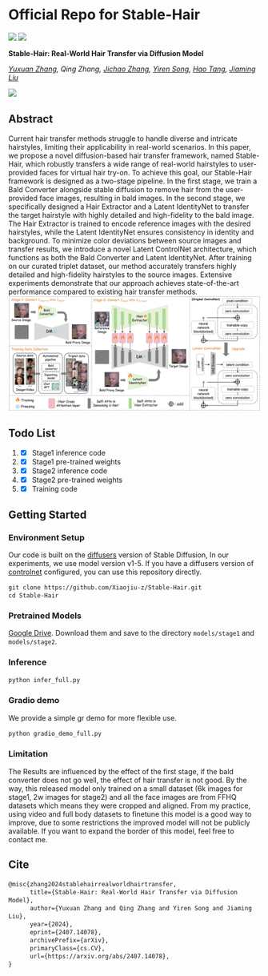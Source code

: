 # Official Repo for Stable-Hair
<a href='https://xiaojiu-z.github.io/Stable-Hair.github.io/'><img src='https://img.shields.io/badge/Project-Page-green'></a> 
<a href='https://arxiv.org/pdf/2407.14078'><img src='https://img.shields.io/badge/Technique-Report-red'></a> 

**Stable-Hair: Real-World Hair Transfer via Diffusion Model**

*[Yuxuan Zhang](https://scholar.google.com/citations?user=f2VoRWYAAAAJ&hl=en), Qing Zhang, [Jichao Zhang](https://zhangqianhui.github.io/), [Yiren Song](https://scholar.google.com/citations?user=L2YS0jgAAAAJ&hl=en), [Hao Tang](https://scholar.google.com/citations?user=9zJkeEMAAAAJ&hl=en), [Jiaming Liu](https://scholar.google.com/citations?user=SmL7oMQAAAAJ&hl=en)*

<img src='assets/teaser_.jpg'>

## Abstract
Current hair transfer methods struggle to handle diverse and intricate hairstyles, limiting their applicability in real-world scenarios. In this paper, we propose a novel diffusion-based hair transfer framework, named Stable-Hair, which robustly transfers a wide range of real-world hairstyles to user-provided faces for virtual hair try-on. To achieve this goal, our Stable-Hair framework is designed as a two-stage pipeline. In the first stage, we train a Bald Converter alongside stable diffusion to remove hair from the user-provided face images, resulting in bald images. In the second stage, we specifically designed a Hair Extractor and a Latent IdentityNet to transfer the target hairstyle with highly detailed and high-fidelity to the bald image. The Hair Extractor is trained to encode reference images with the desired hairstyles, while the Latent IdentityNet ensures consistency in identity and background. To minimize color deviations between source images and transfer results, we introduce a novel Latent ControlNet architecture, which functions as both the Bald Converter and Latent IdentityNet. After training on our curated triplet dataset, our method accurately transfers highly detailed and high-fidelity hairstyles to the source images. Extensive experiments demonstrate that our approach achieves state-of-the-art performance compared to existing hair transfer methods.
<img src='assets/method.jpg'>

## Todo List
1. - [x] Stage1 inference code 
2. - [x] Stage1 pre-trained weights 
3. - [x] Stage2 inference code
4. - [x] Stage2 pre-trained weights
5. - [x] Training code

## Getting Started
### Environment Setup
Our code is built on the [diffusers](https://github.com/huggingface/diffusers/) version of Stable Diffusion, In our experiments, we use model version v1-5. If you have a diffusers version of [controlnet](https://huggingface.co/docs/diffusers/using-diffusers/controlnet) configured, you can use this repository directly.
```shell
git clone https://github.com/Xiaojiu-z/Stable-Hair.git
cd Stable-Hair
```

### Pretrained Models
[Google Drive](https://drive.google.com/drive/folders/1E-8Udfw8S8IorCWhBgS4FajIbqlrWRbQ?usp=drive_link). 
Download them and save to the directory `models/stage1` and `models/stage2`. 

### Inference
```python
python infer_full.py
```

### Gradio demo
We provide a simple gr demo for more flexible use.
```python
python gradio_demo_full.py
```
### Limitation
The Results are influenced by the effect of the first stage, if the bald converter does not go well, the effect of hair transfer is not good.
By the way, this released model only trained on a small dataset (6k images for stage1, 2w images for stage2) and all the face images are from FFHQ datasets which means they were cropped and aligned. From my practice, using video and full body datasets to finetune this model is a good way to improve, due to some restrictions the improved model will not be publicly available. If you want to expand the border of this model, feel free to contact me.

## Cite
```
@misc{zhang2024stablehairrealworldhairtransfer,
      title={Stable-Hair: Real-World Hair Transfer via Diffusion Model}, 
      author={Yuxuan Zhang and Qing Zhang and Yiren Song and Jiaming Liu},
      year={2024},
      eprint={2407.14078},
      archivePrefix={arXiv},
      primaryClass={cs.CV},
      url={https://arxiv.org/abs/2407.14078}, 
}
```
